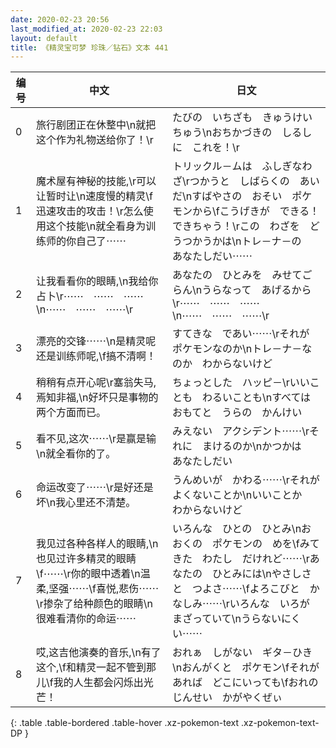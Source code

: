```yaml
---
date: 2020-02-23 20:56
last_modified_at: 2020-02-23 22:03
layout: default
title: 《精灵宝可梦 珍珠／钻石》文本 441
---
```

| 编号 | 中文 | 日文 |
| ---- | ---- | ---- |
| 0 | 旅行剧团正在休整中\n就把这个作为礼物送给你了！\r | たびの　いちざも　きゅうけいちゅう\nおちかづきの　しるしに　これを！\r |
| 1 | 魔术屋有神秘的技能,\r可以让暂时让\n速度慢的精灵\f迅速攻击的攻击！\r怎么使用这个技能\n就全看身为训练师的你自己了⋯⋯ | トリックル－ムは　ふしぎなわざ\rつかうと　しばらくの　あいだ\nすばやさの　おそい　ポケモンから\fこうげきが　できる！　できちゃう！\rこの　わざを　どうつかうかは\nトレ－ナ－の　あなたしだい⋯⋯ |
| 2 | 让我看看你的眼睛,\n我给你占卜\r⋯⋯　⋯⋯　⋯⋯\n⋯⋯　⋯⋯　⋯⋯\r | あなたの　ひとみを　みせてごらん\nうらなって　あげるから\r⋯⋯　⋯⋯　⋯⋯\n⋯⋯　⋯⋯　⋯⋯\r |
| 3 | 漂亮的交锋⋯⋯\n是精灵呢还是训练师呢,\f搞不清啊！ | すてきな　であい⋯⋯\rそれが　ポケモンなのか\nトレ－ナ－なのか　わからないけど |
| 4 | 稍稍有点开心呢\r塞翁失马,焉知非福,\n好坏只是事物的两个方面而已。 | ちょっとした　ハッピ－\rいいことも　わるいことも\nすべては　おもてと　うらの　かんけい |
| 5 | 看不见,这次⋯⋯\r是赢是输\n就全看你的了。 | みえない　アクシデント⋯⋯\rそれに　まけるのか\nかつかは　あなたしだい　 |
| 6 | 命运改变了⋯⋯\r是好还是坏\n我心里还不清楚。 | うんめいが　かわる⋯⋯\rそれが　よくないことか\nいいことか　わからないけど |
| 7 | 我见过各种各样人的眼睛,\n也见过许多精灵的眼睛\f⋯⋯\r你的眼中透着\n温柔,坚强⋯⋯\f喜悦,悲伤⋯⋯\r掺杂了给种颜色的眼睛\n很难看清你的命运⋯⋯ | いろんな　ひとの　ひとみ\nおおくの　ポケモンの　めを\fみてきた　わたし　だけれど⋯⋯\rあなたの　ひとみには\nやさしさと　つよさ⋯⋯\fよろこびと　かなしみ⋯⋯\rいろんな　いろが　まざっていて\nうらないにくい⋯⋯ |
| 8 | 哎,这吉他演奏的音乐,\n有了这个,\f和精灵一起不管到那儿\f我的人生都会闪烁出光芒！ | おれぁ　しがない　ギタ－ひき\nおんがくと　ポケモン\fそれが　あれば　どこにいっても\fおれの　じんせい　かがやくぜぃ |
{: .table .table-bordered .table-hover .xz-pokemon-text .xz-pokemon-text-DP }